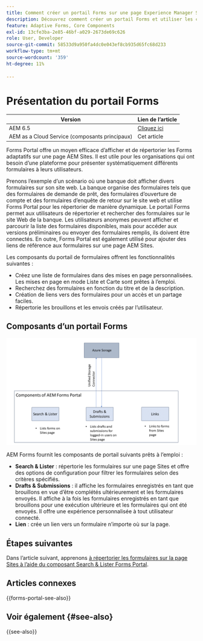 ```yaml
---
title: Comment créer un portail Forms sur une page Experience Manager Sites ?
description: Découvrez comment créer un portail Forms et utiliser les composants principaux d’usine sur une page AEM Sites.
feature: Adaptive Forms, Core Components
exl-id: 13cfe3ba-2e85-46bf-a029-2673de69c626
role: User, Developer
source-git-commit: 58533d9a950fa4dc0e043ef8cb935d65fc68d233
workflow-type: tm+mt
source-wordcount: '359'
ht-degree: 11%

---
```



# Présentation du portail Forms

| Version | Lien de l’article |
| -------- | ---------------------------- |
| AEM 6.5 | [Cliquez ici](https://experienceleague.adobe.com/docs/experience-manager-65/forms/publish-process-aem-forms/introduction-publishing-forms.html) |
| AEM as a Cloud Service (composants principaux) | Cet article |

Forms Portal offre un moyen efficace d’afficher et de répertorier les Forms adaptatifs sur une page AEM Sites. Il est utile pour les organisations qui ont besoin d’une plateforme pour présenter systématiquement différents formulaires à leurs utilisateurs.

Prenons l’exemple d’un scénario où une banque doit afficher divers formulaires sur son site web. La banque organise des formulaires tels que des formulaires de demande de prêt, des formulaires d’ouverture de compte et des formulaires d’enquête de retour sur le site web et utilise Forms Portal pour les répertorier de manière dynamique. Le portail Forms permet aux utilisateurs de répertorier et rechercher des formulaires sur le site Web de la banque. Les utilisateurs anonymes peuvent afficher et parcourir la liste des formulaires disponibles, mais pour accéder aux versions préliminaires ou envoyer des formulaires remplis, ils doivent être connectés. En outre, Forms Portal est également utilisé pour ajouter des liens de référence aux formulaires sur une page AEM Sites.

Les composants du portail de formulaires offrent les fonctionnalités suivantes :

* Créez une liste de formulaires dans des mises en page personnalisées. Les mises en page en mode Liste et Carte sont prêtes à l’emploi.
* Recherchez des formulaires en fonction du titre et de la description.
* Création de liens vers des formulaires pour un accès et un partage faciles.
* Répertorie les brouillons et les envois créés par l’utilisateur.

## Composants d’un portail Forms

![Composants du portail Forms](/help/forms/assets/forms-portal.png)

AEM Forms fournit les composants de portail suivants prêts à l’emploi :

* **Search &amp; Lister** : répertorie les formulaires sur une page Sites et offre des options de configuration pour filtrer les formulaires selon des critères spécifiés.
* **Drafts &amp; Submissions** : il affiche les formulaires enregistrés en tant que brouillons en vue d’être complétés ultérieurement et les formulaires envoyés. Il affiche à la fois les formulaires enregistrés en tant que brouillons pour une exécution ultérieure et les formulaires qui ont été envoyés. Il offre une expérience personnalisée à tout utilisateur connecté.
* **Lien** : crée un lien vers un formulaire n’importe où sur la page.

## Étapes suivantes

Dans l’article suivant, apprenons [à répertorier les formulaires sur la page Sites à l’aide du composant Search &amp; Lister Forms Portal](/help/forms/list-forms-on-sites-page.md).

## Articles connexes

{{forms-portal-see-also}}

## Voir également {#see-also}

{{see-also}}
